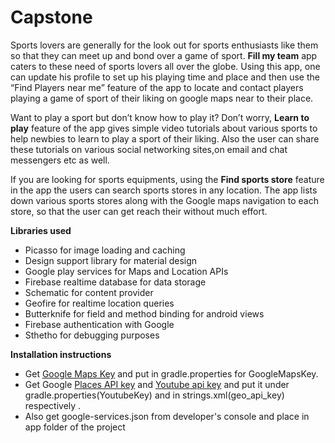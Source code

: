 # Capstone


Sports lovers are generally for the look out for sports enthusiasts like them so that they can meet up and bond over a game of sport. **Fill my team** app caters to these need of sports lovers all over the globe. Using this app, one can update his profile to set up his playing time and place and then use the “Find Players near me” feature of the app to locate and contact players playing a game of sport of their liking on google maps near to their place. 

Want to play a sport but don’t know how to play it? Don’t worry, **Learn to play** feature of the app gives simple video tutorials about various sports to help newbies to learn to play a sport of their liking. Also the user can share these tutorials on various social networking sites,on email and chat messengers etc as well.

If you are looking for sports equipments, using the **Find sports store** feature in the app the users can search sports stores in any location. The app lists down various sports stores along with the Google maps navigation to each store, so that the user can get reach their without much effort.

**Libraries used**

* Picasso for image loading and caching
* Design support library for material design 
* Google play services for Maps and Location APIs
* Firebase realtime database for data storage
* Schematic for content provider
* Geofire for realtime location queries
* Butterknife for field and method binding for android views
* Firebase authentication with Google
* Sthetho for debugging purposes


**Installation instructions**

* Get [Google Maps Key](https://developers.google.com/maps/documentation/android-api/signup) and put in gradle.properties for GoogleMapsKey. 
* Get Google [Places API key](https://developers.google.com/places/android-api/signup) and [Youtube api key](https://developers.google.com/youtube/android/player/register) and put it under gradle.properties(YoutubeKey) and in strings.xml(geo_api_key) respectively .
* Also get google-services.json from developer's console and place in app folder of the project

